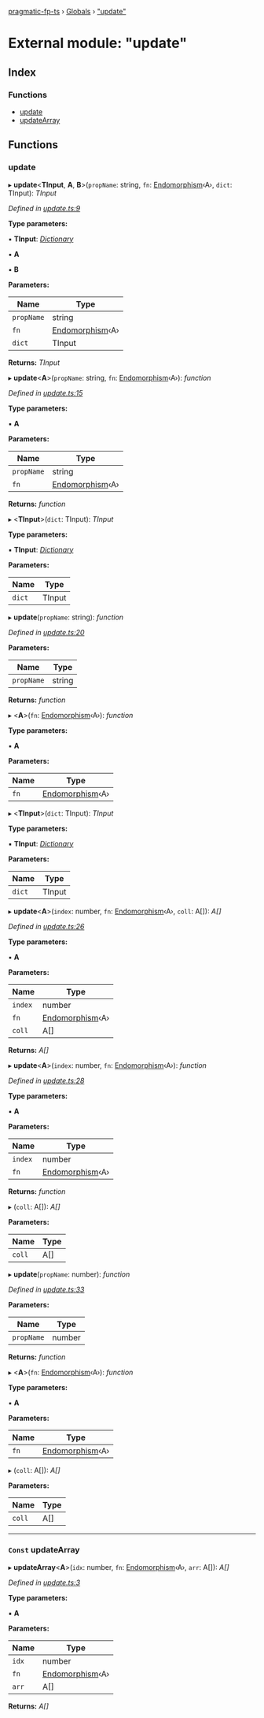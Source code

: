 [pragmatic-fp-ts](../README.md) › [Globals](../globals.md) › ["update"](_update_.md)

# External module: "update"

## Index

### Functions

* [update](_update_.md#update)
* [updateArray](_update_.md#const-updatearray)

## Functions

###  update

▸ **update**<**TInput**, **A**, **B**>(`propName`: string, `fn`: [Endomorphism](_types_.md#endomorphism)‹A›, `dict`: TInput): *TInput*

*Defined in [update.ts:9](https://github.com/hermann-p/pragmatic-fp-ts/blob/16cc592/src/update.ts#L9)*

**Type parameters:**

▪ **TInput**: *[Dictionary](_types_.md#dictionary)*

▪ **A**

▪ **B**

**Parameters:**

Name | Type |
------ | ------ |
`propName` | string |
`fn` | [Endomorphism](_types_.md#endomorphism)‹A› |
`dict` | TInput |

**Returns:** *TInput*

▸ **update**<**A**>(`propName`: string, `fn`: [Endomorphism](_types_.md#endomorphism)‹A›): *function*

*Defined in [update.ts:15](https://github.com/hermann-p/pragmatic-fp-ts/blob/16cc592/src/update.ts#L15)*

**Type parameters:**

▪ **A**

**Parameters:**

Name | Type |
------ | ------ |
`propName` | string |
`fn` | [Endomorphism](_types_.md#endomorphism)‹A› |

**Returns:** *function*

▸ <**TInput**>(`dict`: TInput): *TInput*

**Type parameters:**

▪ **TInput**: *[Dictionary](_types_.md#dictionary)*

**Parameters:**

Name | Type |
------ | ------ |
`dict` | TInput |

▸ **update**(`propName`: string): *function*

*Defined in [update.ts:20](https://github.com/hermann-p/pragmatic-fp-ts/blob/16cc592/src/update.ts#L20)*

**Parameters:**

Name | Type |
------ | ------ |
`propName` | string |

**Returns:** *function*

▸ <**A**>(`fn`: [Endomorphism](_types_.md#endomorphism)‹A›): *function*

**Type parameters:**

▪ **A**

**Parameters:**

Name | Type |
------ | ------ |
`fn` | [Endomorphism](_types_.md#endomorphism)‹A› |

▸ <**TInput**>(`dict`: TInput): *TInput*

**Type parameters:**

▪ **TInput**: *[Dictionary](_types_.md#dictionary)*

**Parameters:**

Name | Type |
------ | ------ |
`dict` | TInput |

▸ **update**<**A**>(`index`: number, `fn`: [Endomorphism](_types_.md#endomorphism)‹A›, `coll`: A[]): *A[]*

*Defined in [update.ts:26](https://github.com/hermann-p/pragmatic-fp-ts/blob/16cc592/src/update.ts#L26)*

**Type parameters:**

▪ **A**

**Parameters:**

Name | Type |
------ | ------ |
`index` | number |
`fn` | [Endomorphism](_types_.md#endomorphism)‹A› |
`coll` | A[] |

**Returns:** *A[]*

▸ **update**<**A**>(`index`: number, `fn`: [Endomorphism](_types_.md#endomorphism)‹A›): *function*

*Defined in [update.ts:28](https://github.com/hermann-p/pragmatic-fp-ts/blob/16cc592/src/update.ts#L28)*

**Type parameters:**

▪ **A**

**Parameters:**

Name | Type |
------ | ------ |
`index` | number |
`fn` | [Endomorphism](_types_.md#endomorphism)‹A› |

**Returns:** *function*

▸ (`coll`: A[]): *A[]*

**Parameters:**

Name | Type |
------ | ------ |
`coll` | A[] |

▸ **update**(`propName`: number): *function*

*Defined in [update.ts:33](https://github.com/hermann-p/pragmatic-fp-ts/blob/16cc592/src/update.ts#L33)*

**Parameters:**

Name | Type |
------ | ------ |
`propName` | number |

**Returns:** *function*

▸ <**A**>(`fn`: [Endomorphism](_types_.md#endomorphism)‹A›): *function*

**Type parameters:**

▪ **A**

**Parameters:**

Name | Type |
------ | ------ |
`fn` | [Endomorphism](_types_.md#endomorphism)‹A› |

▸ (`coll`: A[]): *A[]*

**Parameters:**

Name | Type |
------ | ------ |
`coll` | A[] |

___

### `Const` updateArray

▸ **updateArray**<**A**>(`idx`: number, `fn`: [Endomorphism](_types_.md#endomorphism)‹A›, `arr`: A[]): *A[]*

*Defined in [update.ts:3](https://github.com/hermann-p/pragmatic-fp-ts/blob/16cc592/src/update.ts#L3)*

**Type parameters:**

▪ **A**

**Parameters:**

Name | Type |
------ | ------ |
`idx` | number |
`fn` | [Endomorphism](_types_.md#endomorphism)‹A› |
`arr` | A[] |

**Returns:** *A[]*
